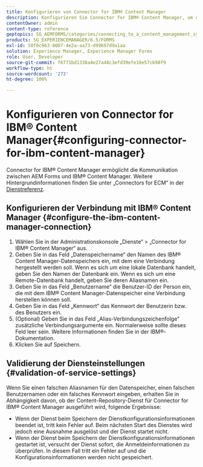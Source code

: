 ```yaml
---
title: Konfigurieren von Connector for IBM® Content Manager
description: Konfigurieren Sie Connector for IBM® Content Manager, um die Kommunikation zwischen AEM Forms und IBM® Content Manager zu aktivieren.
contentOwner: admin
content-type: reference
geptopics: SG_AEMFORMS/categories/connecting_to_a_content_management_system
products: SG_EXPERIENCEMANAGER/6.5/FORMS
exl-id: 50f0c963-8007-4e2a-aa73-d99b97d9a1aa
solution: Experience Manager, Experience Manager Forms
role: User, Developer
source-git-commit: f6771bd1338a4e27a48c3efd39efe18e57cb98f9
workflow-type: ht
source-wordcount: '273'
ht-degree: 100%

---
```


# Konfigurieren von Connector for IBM® Content Manager{#configuring-connector-for-ibm-content-manager}

Connector for IBM® Content Manager ermöglicht die Kommunikation zwischen AEM Forms und IBM® Content Manager. Weitere Hintergrundinformationen finden Sie unter „Connectors for ECM“ in der [Dienstreferenz](https://www.adobe.com/go/learn_aemforms_services_63).

## Konfigurieren der Verbindung mit IBM® Content Manager {#configure-the-ibm-content-manager-connection}

1. Wählen Sie in der Administrationskonsole „Dienste“ > „Connector for IBM® Content Manager“ aus.
1. Geben Sie in das Feld „Datenspeichername“ den Namen des IBM® Content Manager-Datenspeichers ein, mit dem eine Verbindung hergestellt werden soll. Wenn es sich um eine lokale Datenbank handelt, geben Sie den Namen der Datenbank ein. Wenn es sich um eine Remote-Datenbank handelt, geben Sie deren Aliasnamen ein.
1. Geben Sie in das Feld „Benutzername“ die Benutzer-ID der Person ein, die mit dem IBM® Content Manager-Datenspeicher eine Verbindung herstellen können soll.
1. Geben Sie in das Feld „Kennwort“ das Kennwort der Benutzerin bzw. des Benutzers ein.
1. (Optional) Geben Sie in das Feld „Alias-Verbindungszeichenfolge“ zusätzliche Verbindungsargumente ein. Normalerweise sollte dieses Feld leer sein. Weitere Informationen finden Sie in der IBM®-Dokumentation.
1. Klicken Sie auf Speichern.

## Validierung der Diensteinstellungen {#validation-of-service-settings}

Wenn Sie einen falschen Aliasnamen für den Datenspeicher, einen falschen Benutzernamen oder ein falsches Kennwort eingeben, erhalten Sie in Abhängigkeit davon, ob der Content-Repository-Dienst für Connector for IBM® Content Manager ausgeführt wird, folgende Ergebnisse:

* Wenn der Dienst beim Speichern der Dienstkonfigurationsinformationen beendet ist, tritt kein Fehler auf. Beim nächsten Start des Dienstes wird jedoch eine Ausnahme ausgelöst und der Dienst startet nicht.
* Wenn der Dienst beim Speichern der Dienstkonfigurationsinformationen gestartet ist, versucht der Dienst sofort, die Anmeldeinformationen zu überprüfen. In diesem Fall tritt ein Fehler auf und die Konfigurationsinformationen werden nicht gespeichert.
